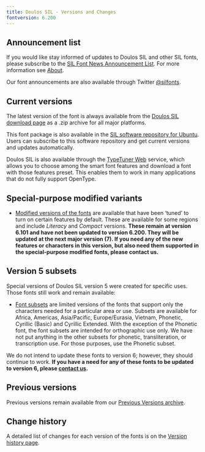```yaml
---
title: Doulos SIL - Versions and Changes
fontversion: 6.200
---
```


## Announcement list

If you would like stay informed of updates to Doulos SIL and other SIL fonts, please subscribe to the [SIL Font News Announcement List](https://groups.google.com/a/groups.sil.org/forum/#!forum/sil-font-news). For more information see [About](about.md).

Our font announcements are also available through Twitter [\@silfonts](https://twitter.com/silfonts).

## Current versions

The latest version of the font is always available from the [Doulos SIL download page](https://software.sil.org/doulos/download/) as a .zip archive for all major platforms.

This font package is also available in the [SIL software repository for Ubuntu](https://packages.sil.org/). Users can subscribe to this software repository and get current versions and updates automatically.

Doulos SIL is also available through the [TypeTuner Web](https://scripts.sil.org/ttw/fonts2go.cgi) service, which allows you to choose among the smart font features and download a font with those features preset. This enables them to work in many applications that do not fully support OpenType.

## Special-purpose modified variants

- [Modified versions of the fonts](https://software.sil.org/lcgfonts/download/) are available that have been ‘tuned’ to turn on certain features by default. These are available for some regions and include *Literacy* and *Compact* versions.  **These remain at version 6.101 and have not been updated to version 6.200. They will be updated at the next major version (7). If you need any of the new features or characters in this version, but also need them supported in the special-purpose modified fonts, please contact us.**

## Version 5 subsets

Special versions of Doulos SIL version 5 were created for specific uses. Those fonts still work and remain available:

- [Font subsets](https://software.sil.org/lcgfonts/font-subsets/) are limited versions of the fonts that support only the characters needed for a particular area or use. Subsets are available for Africa, Americas, Asia/Pacific, Europe/Eurasia, Vietnam, Phonetic, Cyrillic (Basic) and Cyrillic Extended. With the exception of the Phonetic font, the font subsets are intended for orthographic use only. We have not put anything in the other subsets for phonetic, transliteration, or transcription use. For those purposes, use the Phonetic subset.

We do not intend to update these fonts to version 6; however, they should continue to work. **If you have a need for any of these fonts to be updated to version 6, please [contact us](https://software.sil.org/doulos/about/contact/).**

## Previous versions

Previous versions remain available from our [Previous Versions archive](https://software.sil.org/doulos/download/previous-versions).

## Change history

A detailed list of changes for each version of the fonts is on the [Version history page](history.md).
